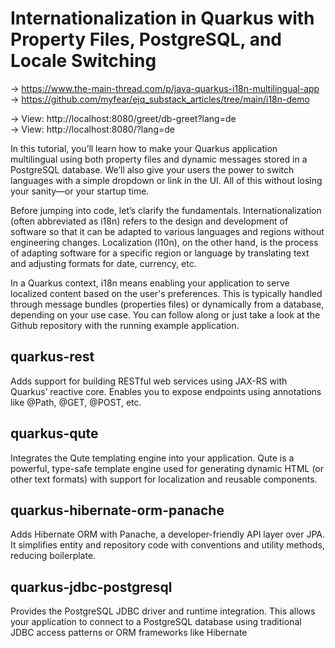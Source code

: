 # Internationalization in Quarkus with Property Files, PostgreSQL, and Locale Switching

-> https://www.the-main-thread.com/p/java-quarkus-i18n-multilingual-app
-> https://github.com/myfear/ejq_substack_articles/tree/main/i18n-demo

-> View: http://localhost:8080/greet/db-greet?lang=de  <br>
-> View: http://localhost:8080/?lang=de


In this tutorial, you’ll learn how to make your Quarkus application multilingual using both property files and dynamic messages stored 
in a PostgreSQL database. We’ll also give your users the power to switch languages with a simple dropdown or link in the UI. 
All of this without losing your sanity—or your startup time.

Before jumping into code, let’s clarify the fundamentals. Internationalization (often abbreviated as i18n) refers to the design and 
development of software so that it can be adapted to various languages and regions without engineering changes. Localization (l10n), 
on the other hand, is the process of adapting software for a specific region or language by translating text and adjusting formats for date, 
currency, etc.

In a Quarkus context, i18n means enabling your application to serve localized content based on the user's preferences. 
This is typically handled through message bundles (properties files) or dynamically from a database, depending on your use case. 
You can follow along or just take a look at the Github repository with the running example application.

## quarkus-rest
Adds support for building RESTful web services using JAX-RS with Quarkus’ reactive core. Enables you to expose endpoints using 
annotations like @Path, @GET, @POST, etc.

## quarkus-qute
Integrates the Qute templating engine into your application. Qute is a powerful, type-safe template engine used for generating 
dynamic HTML (or other text formats) with support for localization and reusable components.

## quarkus-hibernate-orm-panache
Adds Hibernate ORM with Panache, a developer-friendly API layer over JPA. It simplifies entity and repository code with conventions and 
utility methods, reducing boilerplate.

## quarkus-jdbc-postgresql
Provides the PostgreSQL JDBC driver and runtime integration. This allows your application to connect to a PostgreSQL 
database using traditional JDBC access patterns or ORM frameworks like Hibernate
